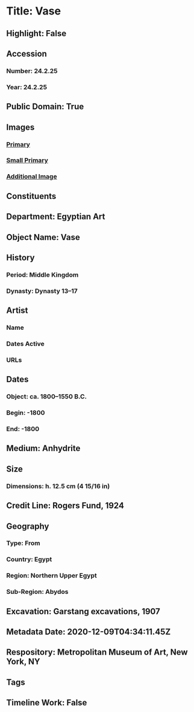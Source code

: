 # Title: Vase
## Highlight: False
## Accession
### Number: 24.2.25
### Year: 24.2.25
## Public Domain: True
## Images
### [Primary](https://images.metmuseum.org/CRDImages/eg/original/DP276162.jpg)
### [Small Primary](https://images.metmuseum.org/CRDImages/eg/web-large/DP276162.jpg)
### [Additional Image](https://images.metmuseum.org/CRDImages/eg/original/58836.jpg)
## Constituents
## Department: Egyptian Art
## Object Name: Vase
## History
### Period: Middle Kingdom
### Dynasty: Dynasty 13–17
## Artist
### Name
### Dates Active
### URLs
## Dates
### Object: ca. 1800–1550 B.C.
### Begin: -1800
### End: -1800
## Medium: Anhydrite
## Size
### Dimensions: h. 12.5 cm (4 15/16 in)
## Credit Line: Rogers Fund, 1924
## Geography
### Type: From
### Country: Egypt
### Region: Northern Upper Egypt
### Sub-Region: Abydos
## Excavation: Garstang excavations, 1907
## Metadata Date: 2020-12-09T04:34:11.45Z
## Respository: Metropolitan Museum of Art, New York, NY
## Tags
## Timeline Work: False